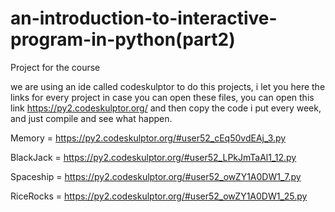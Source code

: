 # an-introduction-to-interactive-program-in-python(part2)
Project for the course

we are using an ide called codeskulptor to do this projects, i let you here the links for every project
in case you can open these files, you can open this link https://py2.codeskulptor.org/ and then copy the code i put every week, and just compile and see what happen.

Memory = https://py2.codeskulptor.org/#user52_cEq50vdEAj_3.py

BlackJack = https://py2.codeskulptor.org/#user52_LPkJmTaAl1_12.py

Spaceship = https://py2.codeskulptor.org/#user52_owZY1A0DW1_7.py

RiceRocks = https://py2.codeskulptor.org/#user52_owZY1A0DW1_25.py
